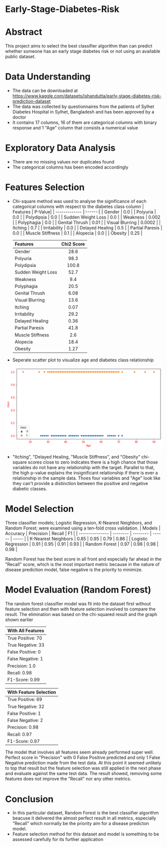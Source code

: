 # Early-Stage-Diabetes-Risk

# Abstract
This project aims to select the best classifier algorithm than can predict whether someone has an early stage diabetes risk or not using an available public dataset.

# Data Understanding
* The data can be downloaded at 
  https://www.kaggle.com/datasets/ishandutta/early-stage-diabetes-risk-prediction-dataset
* The data was collected by questionnaires from the patients of Sylhet Diabetes Hospital in Sylhet, Bangladesh 
  and has been approved by a doctor
* It contains 17 columns, 16 of them are categorical columns with binary response and 1 "Age" column that consists a numerical value

# Exploratory Data Analysis
* There are no missing values nor duplicates found
* The categorical columns has been encoded accordingly


# Features Selection
* Chi-square method was used to analyse the significance of each categorical columns with respect to the diabetes class column
  | Features             | P-Value|
  | -------------        |:------:|
  | Gender               | 0.0    |
  | Polyuria             | 0.0    |
  | Polydipsia           | 0.0    |
  | Sudden Weight Loss   | 0.0    |
  | Weakness             | 0.002  |
  | Polyphagia           | 0.0    |
  | Genital Thrush       | 0.01   |
  | Visual Blurring      | 0.0002 |
  | Itching              | 0.7    |
  | Irritability         | 0.0    |
  | Delayed Healing      | 0.5    |
  | Partial Paresis      | 0.0    |
  | Muscle Stiffness     | 0.1    |
  | Alopecia             | 0.0    |
  | Obesity              | 0.25   | 
  
  | Features             | Chi2 Score|
  | -------------        |:------:   |
  | Gender               |  28.6     |
  | Polyuria             |  98.3     |
  | Polydipsia           |  100.8    |
  | Sudden Weight Loss   | 52.7      |
  | Weakness             | 9.4       |
  | Polyphagia           | 20.5      |
  | Genital Thrush       | 6.08      |
  | Visual Blurring      | 13.6      |
  | Itching              | 0.07      |
  | Irritability         | 29.2      |
  | Delayed Healing      | 0.36      |
  | Partial Paresis      | 41.8      |
  | Muscle Stiffness     | 2.6       |
  | Alopecia             | 18.4      |
  | Obesity              | 1.27      | 
 
* Seperate scatter plot to visualize age and diabetes class relationship
 
![age](age-class-scatter.png)

* "Itching", "Delayed Healing, "Muscle Stiffness", and "Obesity" chi-square scores close to zero indicates there is a high chance that those variables do not have any relationship with the target. Parallel to that, the high p-value explains the insignificant relationship if there is ever a relationship in the sample data. Thoes four variables and "Age" look like they can't provide a distinction between the positive and negative diabetic classes.

# Model Selection
  Three classifier models; Logistic Regression, K-Nearest Neighbors, and Random Forest; were examined using a ten-fold cross validation. 
  | Models              | Accuracy | Precision | Recall | F1    |
  | ---------------     | -------- | --------  | ------ | ----- |
  | K-Nearest Neighbors | 0.85     | 0.95      | 0.79   | 0.86  |
  | Logistic Regression | 0.91     | 0.95      | 0.91   | 0.93  |
  | Random Forest       | 0.97     | 0.98      | 0.98   | 0.98  |
  
  Random Forest has the best score in all front and especially far ahead in the "Recall" score, which is the most important metric because in the nature of disease prediction model, false negative is the priority to minimize.
 
 # Model Evaluation (Random Forest)
 The random forest classifier model was fit into the dataset first without feature selection and then with feature selection involved to compare the result. The elimination was based on the chi-squared result and the graph shown earlier
 
|      With All Features        |
| ---------------------------   |
| True Positive: 70             |
| True Negative: 33             |
| False Positive: 0             |
| False Negative: 1             |
| Precision: 1.0                |
| Recall: 0.98                  |
| F1-Score: 0.99                |
  
|    With Feature Selection     |
| ---------------------------   |
| True Positive: 69             |
| True Negative: 32             |
| False Positive: 1             |
| False Negative: 2             |
| Precision: 0.98               |
| Recall: 0.97                  |
| F1-Score: 0.97                |

The model that involves all features seem already performed super well. Perfect score in "Precision" with 0 False Positive predicted and only 1 False Negative prediction made from the test data. At this point it seemed unlikely to top that result but the feature selection was still applied in the next phase and evaluate against the same test data. The result showed, removing some features does not improve the "Recall" nor any other metrics.

# Conclusion
 * In this particular dataset, Random Forest is the best classifier algorithm beacuse it delivered the almost perfect result in all metrics, especially "Recall" which    normally be the priority aim for a disease predicton model. 
 * Feature selection method for this dataset and model is something to be assessed carefully for its further application
  
  
  
  
